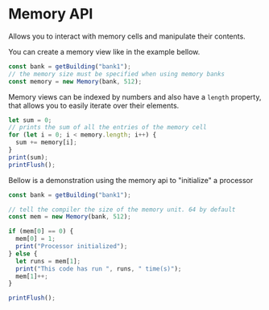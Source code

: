 # Memory API

Allows you to interact with memory cells and manipulate their contents.

You can create a memory view like in the example bellow.

```js
const bank = getBuilding("bank1");
// the memory size must be specified when using memory banks
const memory = new Memory(bank, 512);
```

Memory views can be indexed by numbers and also have a `length` property,
that allows you to easily iterate over their elements.

```js
let sum = 0;
// prints the sum of all the entries of the memory cell
for (let i = 0; i < memory.length; i++) {
  sum += memory[i];
}
print(sum);
printFlush();
```

Bellow is a demonstration using the memory api to "initialize" a processor

```js
const bank = getBuilding("bank1");

// tell the compiler the size of the memory unit. 64 by default
const mem = new Memory(bank, 512);

if (mem[0] == 0) {
  mem[0] = 1;
  print("Processor initialized");
} else {
  let runs = mem[1];
  print("This code has run ", runs, " time(s)");
  mem[1]++;
}

printFlush();
```
